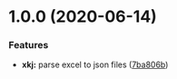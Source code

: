 # 1.0.0 (2020-06-14)


### Features

* **xkj:** parse excel to json files ([7ba806b](https://github.com/bebz229/xlsx-keys-to-json/commit/7ba806b71b3ecba62709965e4debe42b31158d5e))
